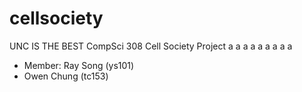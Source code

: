 # cellsociety 

UNC IS THE BEST CompSci 308 Cell Society Project
a
a
a
a
a
a
a
a
a

+ Member: Ray Song (ys101)
+ Owen Chung (tc153)
